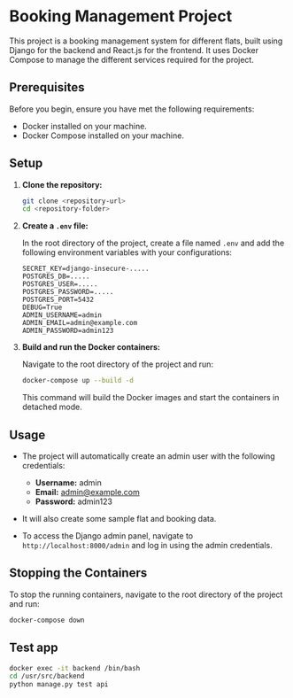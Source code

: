 # Booking Management Project

This project is a booking management system for different flats, built using Django for the backend and React.js for the frontend. It uses Docker Compose to manage the different services required for the project.

## Prerequisites

Before you begin, ensure you have met the following requirements:
- Docker installed on your machine.
- Docker Compose installed on your machine.

## Setup

1. **Clone the repository:**

    ```sh
    git clone <repository-url>
    cd <repository-folder>
    ```

2. **Create a `.env` file:**

    In the root directory of the project, create a file named `.env` and add the following environment variables with your configurations:

    ```plaintext
    SECRET_KEY=django-insecure-.....
    POSTGRES_DB=.....
    POSTGRES_USER=.....
    POSTGRES_PASSWORD=.....
    POSTGRES_PORT=5432
    DEBUG=True
    ADMIN_USERNAME=admin
    ADMIN_EMAIL=admin@example.com
    ADMIN_PASSWORD=admin123
    ```

3. **Build and run the Docker containers:**

    Navigate to the root directory of the project and run:

    ```sh
    docker-compose up --build -d
    ```

    This command will build the Docker images and start the containers in detached mode.


## Usage

- The project will automatically create an admin user with the following credentials:
    - **Username:** admin
    - **Email:** admin@example.com
    - **Password:** admin123

- It will also create some sample flat and booking data.

- To access the Django admin panel, navigate to `http://localhost:8000/admin` and log in using the admin credentials.

## Stopping the Containers

To stop the running containers, navigate to the root directory of the project and run:

```sh
docker-compose down
```


## Test app

```sh
docker exec -it backend /bin/bash
cd /usr/src/backend
python manage.py test api
```